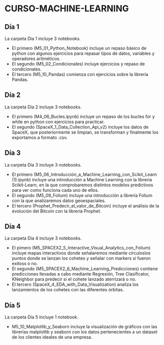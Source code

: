 # CURSO-MACHINE-LEARNING

 ## Día 1
La carpeta Día 1 incluye 3 notebooks.
   - El primero (M5_01_Python_Notebook) incluye un repaso básico de python con algunos ejercicios para repasar tipos de datos,           variables y operadores aritméticos.
   - El segundo (M5_02_Condicionales) incluye ejercicios y repaso de condicionales.
   - El tercero (M5_10_Pandas) comienza con ejercicios sobre la librería Pandas.

 ## Día 2
 La carpeta Día 2 incluye 3 notebooks.
   - El primero (M4_06_Bucles.ipynb) incluye un repaso de los bucles for y while en python con ejercicios para practicar.
   - El segundo (SpaceX_1_Data_Collection_Api_v2) incluye los datos de SpaceX, que posteriormente se limpian, se transforman y 
     finalmente los exportamos a formato .csv.

 ## Día 3
 La carpeta Día 3 incluye 3 notebooks.
   - El primero (M5_06_Introducción_a_Machine_Learning_con_Scikit_Learn (1).ipynb) incluye una introducción a Machine Learning con la librería Scikit-Learn, en la que comprobaremos distintos modelos predictivos para ver como funciona cada uno de ellos.
   - El segundo (M5_09_Folium) incluye una introducción a librería Folium con la que analizaremos datos geoespaciales.
   - El tercero (Prophet_Predecir_el_valor_de_Bitcoin) incluye el análisis de la evolución del Bitcoin con la librería Prophet.

 ## Día 4
 La carpeta Día 4 incluye 3 notebooks.
  - El pimero (M5_SPACEX2_5_Interactive_Visual_Analytics_con_Folium) incluye mapas interactivos donde señalaremos mediante círculoslos puntos donde se lanzan los cohetes y señalar con markers si fueron exitoss o no.
  - El segundo (M5_SPACEX2_6_Machine_Learning_Predicciones) contiene predicciones llevadas a cabo mediante Regresión, Tree Clasificator, KNeighbor para predecir si el cohete lanzado aterrizará o no.
  - El tercero (SpaceX_4_EDA_with_Data_Visualization) analiza los lanzamientos de los cohetes con las diferentes órbitas.

 ## Día 5
 La carpeta Día 5 incluye 1 notebook.
 - M5_10_Matplotlib_y_Seaborn incluye la visualización de gráficos con las librerías matplotlib y seaborn con los datos pertenecientes
   a un dataset de los clientes ideales de una empresa.

